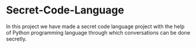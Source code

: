 # Secret-Code-Language
In this project we have made a secret code language project with the help of Python programming language through which conversations can be done secretly.
